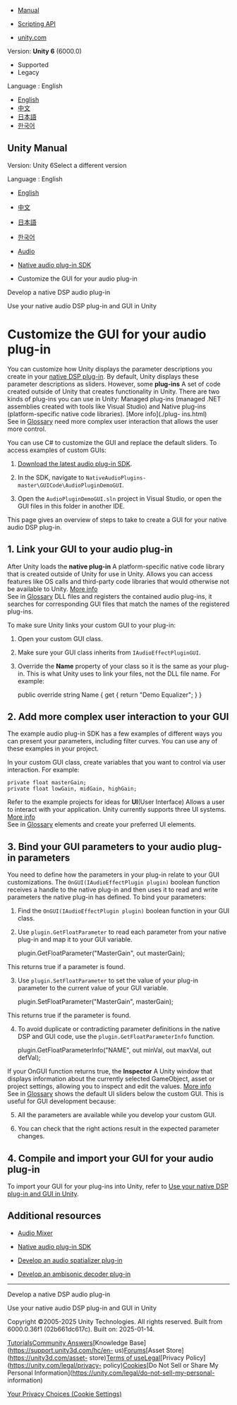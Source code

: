 [](https://docs.unity3d.com)

  * [Manual](../Manual/index.html)
  * [Scripting API](../ScriptReference/index.html)

  * [unity.com](https://unity.com/)

Version: **Unity 6** (6000.0)

  * Supported
  * Legacy

Language : English

  * [English](/Manual/AudioNativeCustomGUI.html)
  * [中文](/cn/current/Manual/AudioNativeCustomGUI.html)
  * [日本語](/ja/current/Manual/AudioNativeCustomGUI.html)
  * [한국어](/kr/current/Manual/AudioNativeCustomGUI.html)

[](https://docs.unity3d.com)

## Unity Manual

Version: Unity 6Select a different version

Language : English

  * [English](/Manual/AudioNativeCustomGUI.html)
  * [中文](/cn/current/Manual/AudioNativeCustomGUI.html)
  * [日本語](/ja/current/Manual/AudioNativeCustomGUI.html)
  * [한국어](/kr/current/Manual/AudioNativeCustomGUI.html)

  * [Audio](Audio.html)
  * [Native audio plug-in SDK](AudioMixerNativeAudioPlugin.html)
  * Customize the GUI for your audio plug-in 

[](AudioNativeDSPPlugin.html)

Develop a native DSP audio plug-in

[](AudioNativePluginImport.html)

Use your native audio DSP plug-in and GUI in Unity

# Customize the GUI for your audio plug-in

You can customize how Unity displays the parameter descriptions you create in
your [native DSP plug-in](AudioNativeDSPPlugin.html). By default, Unity
displays these parameter descriptions as sliders. However, some **plug-ins** A
set of code created outside of Unity that creates functionality in Unity.
There are two kinds of plug-ins you can use in Unity: Managed plug-ins
(managed .NET assemblies created with tools like Visual Studio) and Native
plug-ins (platform-specific native code libraries). [More info](./plug-
ins.html)  
See in [Glossary](Glossary.html#Plug-in) need more complex user interaction
that allows the user more control.

You can use C# to customize the GUI and replace the default sliders. To access
examples of custom GUIs:

  1. [Download the latest audio plug-in SDK](https://github.com/Unity-Technologies/NativeAudioPlugins).

  2. In the SDK, navigate to `NativeAudioPlugins-master\GUICode\AudioPluginDemoGUI`. 

  3. Open the `AudioPluginDemoGUI.sln` project in Visual Studio, or open the GUI files in this folder in another IDE. 

This page gives an overview of steps to take to create a GUI for your native
audio DSP plug-in.

## 1\. Link your GUI to your audio plug-in

After Unity loads the **native plug-in** A platform-specific native code
library that is created outside of Unity for use in Unity. Allows you can
access features like OS calls and third-party code libraries that would
otherwise not be available to Unity. [More info](./plug-ins.html)  
See in [Glossary](Glossary.html#Nativeplug-in) DLL files and registers the
contained audio plug-ins, it searches for corresponding GUI files that match
the names of the registered plug-ins.

To make sure Unity links your custom GUI to your plug-in:

  1. Open your custom GUI class.

  2. Make sure your GUI class inherits from `IAudioEffectPluginGUI`.

  3. Override the **Name** property of your class so it is the same as your plug-in. This is what Unity uses to link your files, not the DLL file name. For example:
    
        public override string Name
     {
                get { return "Demo Equalizer"; }
     }
    

## 2\. Add more complex user interaction to your GUI

The example audio plug-in SDK has a few examples of different ways you can
present your parameters, including filter curves. You can use any of these
examples in your project.

In your custom GUI class, create variables that you want to control via user
interaction. For example:

    
    
    private float masterGain;
    private float lowGain, midGain, highGain;
    

Refer to the example projects for ideas for **UI**(User Interface) Allows a
user to interact with your application. Unity currently supports three UI
systems. [More info](UI-system-compare.html)  
See in [Glossary](Glossary.html#UI) elements and create your preferred UI
elements.

## 3\. Bind your GUI parameters to your audio plug-in parameters

You need to define how the parameters in your plug-in relate to your GUI
customizations. The `OnGUI(IAudioEffectPlugin plugin)` boolean function
receives a handle to the native plug-in and then uses it to read and write
parameters the native plug-in has defined. To bind your parameters:

  1. Find the `OnGUI(IAudioEffectPlugin plugin)` boolean function in your GUI class.

  2. Use `plugin.GetFloatParameter` to read each parameter from your native plug-in and map it to your GUI variable. 
    
        plugin.GetFloatParameter("MasterGain", out masterGain);
    

This returns true if a parameter is found.

  3. Use `plugin.SetFloatParameter` to set the value of your plug-in parameter to the current value of your GUI variable. 
    
        plugin.SetFloatParameter("MasterGain", masterGain);
    

This returns true if the parameter is found.

  4. To avoid duplicate or contradicting parameter definitions in the native DSP and GUI code, use the `plugin.GetFloatParameterInfo` function.
    
        plugin.GetFloatParameterInfo("NAME", out minVal, out maxVal, out defVal);
    

If your OnGUI function returns true, the **Inspector** A Unity window that
displays information about the currently selected GameObject, asset or project
settings, allowing you to inspect and edit the values. [More
info](UsingTheInspector.html)  
See in [Glossary](Glossary.html#Inspector) shows the default UI sliders below
the custom GUI. This is useful for GUI development because:

  5. All the parameters are available while you develop your custom GUI.

  6. You can check that the right actions result in the expected parameter changes.

## 4\. Compile and import your GUI for your audio plug-in

To import your GUI for your plug-ins into Unity, refer to [Use your native DSP
plug-in and GUI in Unity](AudioNativePluginImport.html).

## Additional resources

  * [Audio Mixer](AudioMixer.html)

  * [Native audio plug-in SDK](AudioMixerNativeAudioPlugin.html)

  * [Develop an audio spatializer plug-in](AudioSpatializerSDK.html)

  * [Develop an ambisonic decoder plug-in](AudioDevelopAmbisonicDecoder.html)

* * *

[](AudioNativeDSPPlugin.html)

Develop a native DSP audio plug-in

[](AudioNativePluginImport.html)

Use your native audio DSP plug-in and GUI in Unity

Copyright ©2005-2025 Unity Technologies. All rights reserved. Built from
6000.0.36f1 (02b661dc617c). Built on: 2025-01-14.

[Tutorials](https://learn.unity.com/)[Community
Answers](https://answers.unity3d.com)[Knowledge
Base](https://support.unity3d.com/hc/en-
us)[Forums](https://forum.unity3d.com)[Asset Store](https://unity3d.com/asset-
store)[Terms of
use](https://docs.unity3d.com/Manual/TermsOfUse.html)[Legal](https://unity.com/legal)[Privacy
Policy](https://unity.com/legal/privacy-
policy)[Cookies](https://unity.com/legal/cookie-policy)[Do Not Sell or Share
My Personal Information](https://unity.com/legal/do-not-sell-my-personal-
information)

[Your Privacy Choices (Cookie Settings)](javascript:void\(0\);)

